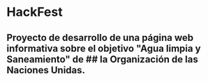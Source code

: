 # HackFest
## Proyecto de desarrollo de una página web informativa sobre el objetivo "Agua limpia y Saneamiento" de ## la Organización de las Naciones Unidas.